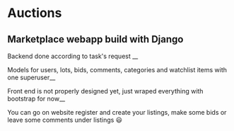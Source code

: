 # Auctions 

## Marketplace webapp build with Django 


Backend done according to task's request __

Models for users, lots, bids, comments, categories and watchlist items with one superuser__



Front end is not properly designed yet, just wraped everything with bootstrap for now__

You can go on website register and create your listings, make some bids or leave some comments under listings 😃